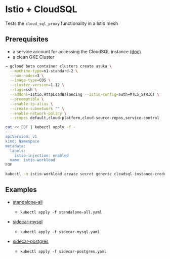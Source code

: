 # Istio + CloudSQL

Tests the `cloud_sql_proxy` functionality in a Istio mesh

## Prerequisites

* a service account for accessing the CloudSQL instance [(doc)](https://cloud.google.com/sql/docs/mysql/connect-external-app#4_if_required_by_your_authentication_method_create_a_service_account)
* a clean GKE Cluster

```sh
→ gcloud beta container clusters create asuka \
  --machine-type=n1-standard-2 \
  --num-nodes=3 \
  --image-type=COS \
  --cluster-version=1.12 \
  --tags=ssh \
  --addons=Istio,HttpLoadBalancing --istio-config=auth=MTLS_STRICT \
  --preemptible \
  --enable-ip-alias \
  --create-subnetwork "" \
  --enable-network-policy \
  --scopes default,cloud-platform,cloud-source-repos,service-control
```

```sh
cat << EOF | kubectl apply -f -
---
apiVersion: v1
kind: Namespace
metadata:
  labels:
    istio-injection: enabled
  name: istio-workload
EOF
```

```sh
kubectl -n istio-workload create secret generic cloudsql-instance-credentials --from-file=/path/to/cloudsqlclient.json
```

## Examples

* [standalone-all](standalone-all.yaml)
  * `kubectl apply -f standalone-all.yaml`

* [sidecar-mysql](sidecar-mysql.yaml)
  * `kubectl apply -f sidecar-mysql.yaml`

* [sidecar-postgres](sidecar-postgres.yaml)
  * `kubectl apply -f sidecar-postgres.yaml`
